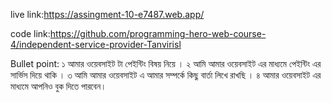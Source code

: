 live link:https://assingment-10-e7487.web.app/

code link:https://github.com/programming-hero-web-course-4/independent-service-provider-Tanvirisl


Bullet point:
১ আমার ওয়েবসাইট টা পেইন্টিং বিষয় নিয়ে ।
২ আমি আমার ওয়েবসাইট এর মাধ্যমে পেইন্টিং এর সার্ভিস দিয়ে থাকি ।
৩ আমি আমার ওয়েবসাইট এ আমার সম্পর্কে কিছু বার্তা লিখে রাখছি ।
৪ আমার ওয়েবসাইট এর মাধ্যমে আপনিও বুক দিতে পারবেন। 
